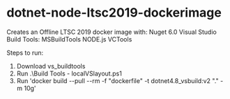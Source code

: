 # dotnet-node-ltsc2019-dockerimage

Creates an Offline LTSC 2019 docker image with: 
Nuget 6.0 
Visual Studio Build Tools:
  MSBuildTools
  NODE.js
  VCTools
  
Steps to run: 

1. Download vs_buildtools
2. Run .\Build Tools - localVSlayout.ps1
3. Run 'docker build --pull --rm -f "dockerfile" -t dotnet4.8_vsbuild:v2 "." -m 10g'
